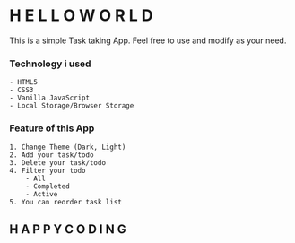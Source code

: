# H E L L O  W O R L D

This is a simple Task taking App. Feel free to 
use and modify as your need.

### Technology i used
    - HTML5
    - CSS3
    - Vanilla JavaScript
    - Local Storage/Browser Storage

### Feature of this App
    1. Change Theme (Dark, Light)
    2. Add your task/todo
    3. Delete your task/todo
    4. Filter your todo
        - All
        - Completed
        - Active
    5. You can reorder task list

## H A P P Y  C O D I N G


